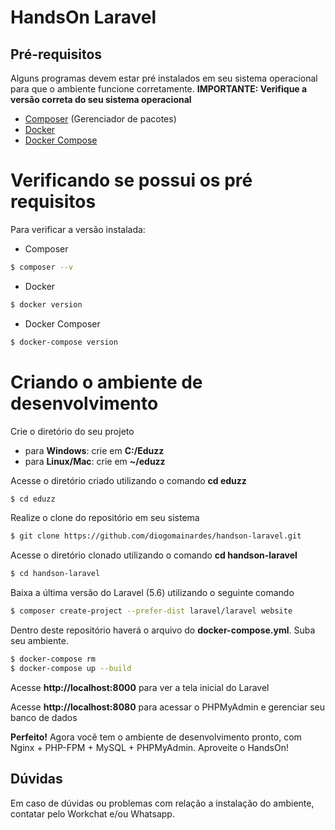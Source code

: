 # HandsOn Laravel

## Pré-requisitos

Alguns programas devem estar pré instalados em seu sistema operacional para que o ambiente funcione corretamente.
**IMPORTANTE: Verifique a versão correta do seu sistema operacional**

  - [Composer](https://getcomposer.org/)  (Gerenciador de pacotes)
  - [Docker](https://www.docker.com/)
  - [Docker Compose](https://docs.docker.com/compose/install/)

# Verificando se possui os pré requisitos
Para verificar a versão instalada:
  - Composer
```sh
$ composer --v
```
- Docker
```sh
$ docker version
```
- Docker Composer
```sh
$ docker-compose version
```

# Criando o ambiente de desenvolvimento

Crie o diretório do seu projeto
  - para **Windows**: crie em **C:/Eduzz**
  - para **Linux/Mac**: crie em **~/eduzz**

Acesse o diretório criado utilizando o comando **cd eduzz**
```sh
$ cd eduzz
```
Realize o clone do repositório em seu sistema
```sh
$ git clone https://github.com/diogomainardes/handson-laravel.git
```
Acesse o diretório clonado utilizando o comando **cd handson-laravel**
```sh
$ cd handson-laravel
```
Baixa a última versão do Laravel (5.6) utilizando o seguinte comando
```sh
$ composer create-project --prefer-dist laravel/laravel website
```
Dentro deste repositório haverá o arquivo do **docker-compose.yml**. Suba seu ambiente. 
```sh
$ docker-compose rm
$ docker-compose up --build
```
Acesse **http://localhost:8000** para ver a tela inicial do Laravel

Acesse **http://localhost:8080** para acessar o PHPMyAdmin e gerenciar seu banco de dados

**Perfeito!**
Agora você tem o ambiente de desenvolvimento pronto, com Nginx + PHP-FPM + MySQL + PHPMyAdmin. 
Aproveite o HandsOn!

## Dúvidas
Em caso de dúvidas ou problemas com relação a instalação do ambiente, contatar pelo Workchat e/ou Whatsapp.